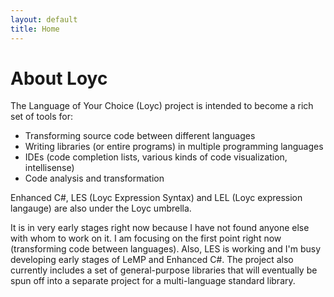 ```yaml
---
layout: default
title: Home
---
```

# About Loyc

The Language of Your Choice (Loyc) project is intended to become a rich set of tools for:

- Transforming source code between different languages
- Writing libraries (or entire programs) in multiple programming languages
- IDEs (code completion lists, various kinds of code visualization, intellisense)
- Code analysis and transformation

Enhanced C#, LES (Loyc Expression Syntax) and LEL (Loyc expression langauge) are also under the Loyc umbrella.

It is in very early stages right now because I have not found anyone else with whom to work on it. I am focusing on the first point right now (transforming code between languages). Also, LES is working and I'm busy developing early stages of LeMP and Enhanced C#. The project also currently includes a set of general-purpose libraries that will eventually be spun off into a separate project for a multi-language standard library.
